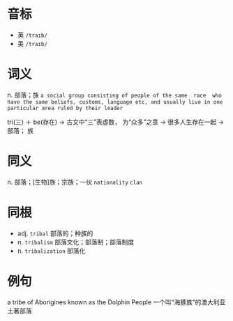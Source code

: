# 音标

- 英 `/traɪb/`
- 美 `/traɪb/`

# 词义

n. 部落；族
`a social group consisting of people of the same  race  who have the same beliefs, customs, language etc, and usually live in one particular area ruled by their leader`



tri(三) ＋ be(存在) → 古文中“三”表虚数， 为“众多”之意 → 很多人生存在一起 → 部落； 族

# 同义

n. 部落；[生物]族；宗族；一伙
`nationality` `clan`

# 同根

- adj. `tribal` 部落的；种族的
- n. `tribalism` 部落文化；部落制；部落制度
- n. `tribalization` 部落化

# 例句

a tribe of Aborigines known as the Dolphin People
一个叫“海豚族”的澳大利亚土著部落


